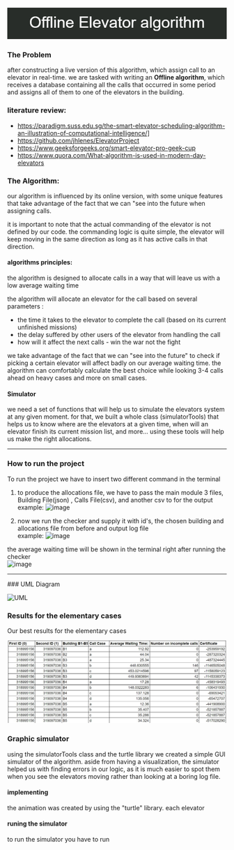 
![alt text](https://github.com/noamv2/offlineElevator/blob/main/pics/Offline_Elevator_algorithm.png)


### The Problem

after constructing a live version of this algorithm, which assign call to an elevator in real-time. we are tasked with writing an **Offline algorithm**, which receives a database containing all the calls that occurred in some period and assigns all of them to one of the elevators in the building. 
### literature review:


- https://paradigm.suss.edu.sg/the-smart-elevator-scheduling-algorithm-an-illustration-of-computational-intelligence/]
- https://github.com/jhlenes/ElevatorProject
- https://www.geeksforgeeks.org/smart-elevator-pro-geek-cup
- https://www.quora.com/What-algorithm-is-used-in-modern-day-elevators
### The Algorithm:
our algorithm is influenced by its online version, with some unique features that take advantage of the fact that we can "see into the future when assigning calls.

it is important to note that the actual commanding of the elevator is not defined by our code. the commanding logic is quite simple, the elevator will keep moving in the same direction as long as it has active calls in that direction.

#### algorithms principles:
the algorithm is designed to allocate calls in a way that will leave us with a low average waiting time

the algorithm will allocate an elevator for the call based on several parameters :
- the time it takes to the elevator to complete the call (based on its current unfinished missions)
- the delay suffered by other users of the elevator from handling the call
- how will it affect the next calls - win the war not the fight

we take advantage of the fact that we can "see into the future" to check if picking a certain elevator will affect badly on our average waiting time. the algorithm can comfortably calculate the best choice while looking 3-4 calls ahead on heavy cases and more on small cases.


#### Simulator
we need a set of functions that will help us to simulate the elevators system at any given moment. for that, we built a whole class (simulatorTools)
that helps us to know where are the elevators at a given time, when will an elevator finish its current mission list, and more...
using these tools will help us make the right allocations.

<hr>

### How to run the project

To run the project we have to insert two different command in the terminal <br>
1) to produce the allocations file,  we have to pass the main module 3 files, Building File(json) , Calls File(csv), and another csv to for the output
<br> example:
![image](https://user-images.githubusercontent.com/74304423/142473541-f54f52c0-ce7a-4a92-91fa-1bde2c9ca1b9.png)


2) now we run the checker and supply it with id's, the chosen building and allocations file from before and output log file
<br> example: 
![image](https://user-images.githubusercontent.com/74304423/142473273-b6c2b310-6f0a-436d-940a-23438206fab6.png)

the average waiting time will be shown in the terminal right after running the checker
<br>
![image](https://user-images.githubusercontent.com/74304423/142474384-e591b7a2-9bf7-4490-a304-8320488cb43e.png)

<hr>
### UML Diagram

![UML](https://user-images.githubusercontent.com/74304423/142268875-f4ae05f6-f5fe-46d5-bdc0-8f462576023f.png)


### Results for the elementary cases
Our best results for the elementary cases

![resulat table](https://github.com/noamv2/offlineElevator/blob/main/pics/result%20table.jfif)


### Graphic simulator

using the simulatorTools class and the turtle library we created a simple GUI simulator of the algorithm.
aside from having a visualization, the simulator helped us with finding errors in our logic, as it is much easier to spot them
when you see the elevators moving rather than looking at a boring log file.
#### implementing
the animation was created by using the "turtle" library. each elevator
#### runing the simulator
to run the simulator you have to run 
